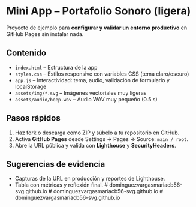 # Mini App – Portafolio Sonoro (ligera)
Proyecto de ejemplo para **configurar y validar un entorno productivo** en GitHub Pages sin instalar nada.

## Contenido
- `index.html` – Estructura de la app
- `styles.css` – Estilos responsive con variables CSS (tema claro/oscuro)
- `app.js` – Interactividad: tema, audio, validación de formulario y localStorage
- `assets/img/*.svg` – Imágenes vectoriales muy ligeras
- `assets/audio/beep.wav` – Audio WAV muy pequeño (0.5 s)

## Pasos rápidos
1. Haz fork o descarga como ZIP y súbelo a tu repositorio en GitHub.
2. Activa **GitHub Pages** desde Settings → Pages → Source: `main / root`.
3. Abre la URL pública y valida con **Lighthouse** y **SecurityHeaders**.

## Sugerencias de evidencia
- Capturas de la URL en producción y reportes de Lighthouse.
- Tabla con métricas y reflexión final.
#   d o m i n g u e z v a r g a s m a r i a c b 5 6 - s v g . g i t h u b . i o  
 #   d o m i n g u e z v a r g a s m a r i a c b 5 6 - s v g . g i t h u b . i o  
 #   d o m i n g u e z v a r g a s m a r i a c b 5 6 - s v g . g i t h u b . i o  
 